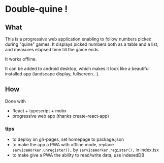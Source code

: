 # Double-quine !

## What
This is a progressive web application enabling to follow numbers picked during "quine" games. It displays picked numbers both as a table and a list, and measures elapsed time till the game ends.

It works offline.

It can be added to android desktop, which makes it look like a beautiful installed app (landscape display, fullscreen...).

## How
Done with 
- React + typescript + mobx
- progressive web app (thanks create-react-app)

### tips
- to deploy on gh-pages, set homepage to package.json
- to make the app a PWA with offline mode, replace `serviceWorker.unregister();` by `serviceWorker.register();` in index.tsx
- to make give a PWA the ability to read/write data, use indexedDB
